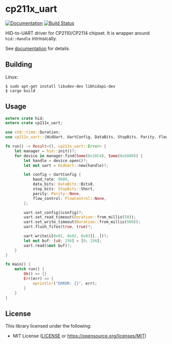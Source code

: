 # cp211x_uart

[![Documentation](https://docs.rs/cp211x_uart/badge.svg)](https://docs.rs/cp211x_uart) [![Build Status](https://travis-ci.org/antage/cp211x_uart.svg?branch=master)](https://travis-ci.org/antage/cp211x_uart)

HID-to-UART driver for CP2110/CP2114 chipset.
It is wrapper around `hid::Handle` intrinsically.

See [documentation](https://docs.rs/cp211x_uart) for details.

## Building

Linux:

```
$ sudo apt-get install libudev-dev libhidapi-dev
$ cargo build
```

## Usage

``` rust
extern crate hid;
extern crate cp211x_uart;

use std::time::Duration;
use cp211x_uart::{HidUart, UartConfig, DataBits, StopBits, Parity, FlowControl};

fn run() -> Result<(), cp211x_uart::Error> {
    let manager = hid::init()?;
    for device in manager.find(Some(0x10C4), Some(0xEA80)) {
        let handle = device.open()?;
        let mut uart = HidUart::new(handle)?;

        let config = UartConfig {
            baud_rate: 9600,
            data_bits: DataBits::Bits8,
            stop_bits: StopBits::Short,
            parity: Parity::None,
            flow_control: FlowControl::None,
        };

        uart.set_config(&config)?;
        uart.set_read_timeout(Duration::from_millis(50));
        uart.set_write_timeout(Duration::from_millis(500));
        uart.flush_fifos(true, true)?;

        uart.write(&[0x01, 0x02, 0x03][..])?;
        let mut buf: [u8; 256] = [0; 256];
        uart.read(&mut buf)?;
    }
}

fn main() {
    match run() {
        Ok() => {}
        Err(err) => {
            eprintln!("ERROR: {}", err);
        }
    }
}
```

## License

This library licensed under the following:

* MIT License ([LICENSE](LICENSE) or https://opensource.org/licenses/MIT)
